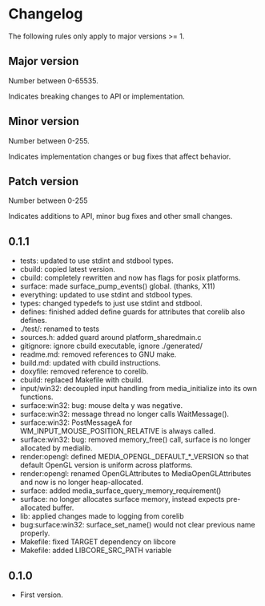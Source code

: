 Changelog
=========

The following rules only apply to major versions >= 1.

## Major version
Number between 0-65535.

Indicates breaking changes to API or implementation.

## Minor version
Number between 0-255.

Indicates implementation changes or bug fixes that affect behavior.

## Patch version
Number between 0-255

Indicates additions to API, minor bug fixes and other small changes.

0.1.1
-----
- tests: updated to use stdint and stdbool types.
- cbuild: copied latest version.
- cbuild: completely rewritten and now has flags for posix platforms.
- surface: made surface_pump_events() global. (thanks, X11)
- everything: updated to use stdint and stdbool types.
- types: changed typedefs to just use stdint and stdbool.
- defines: finished added define guards for attributes that corelib also defines.
- ./test/: renamed to tests
- sources.h: added guard around platform_sharedmain.c
- gitignore: ignore cbuild executable, ignore ./generated/
- readme.md: removed references to GNU make.
- build.md: updated with cbuild instructions.
- doxyfile: removed reference to corelib.
- cbuild: replaced Makefile with cbuild.
- input/win32: decoupled input handling from media_initialize into its own functions.
- surface:win32: bug: mouse delta y was negative.
- surface:win32: message thread no longer calls WaitMessage().
- surface:win32: PostMessageA for WM_INPUT_MOUSE_POSITION_RELATIVE is always called.
- surface:win32: bug: removed memory_free() call, surface is no longer allocated by medialib.
- render:opengl: defined MEDIA_OPENGL_DEFAULT_*_VERSION so that default OpenGL version is uniform across platforms.
- render:opengl: renamed OpenGLAttributes to MediaOpenGLAttributes and now is no longer heap-allocated.
- surface: added media_surface_query_memory_requirement()
- surface: no longer allocates surface memory, instead expects pre-allocated buffer.
- lib: applied changes made to logging from corelib
- bug:surface:win32: surface_set_name() would not clear previous name properly.
- Makefile: fixed TARGET dependency on libcore
- Makefile: added LIBCORE_SRC_PATH variable

0.1.0
------
- First version.

